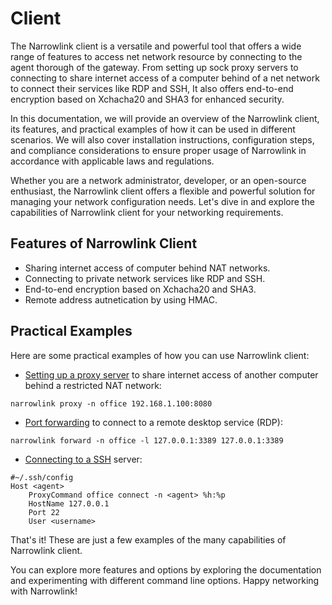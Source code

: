
# Client

The Narrowlink client is a versatile and powerful tool that offers a wide range of features to access net network resource by connecting to the agent thorough of the gateway. From setting up sock proxy servers to connecting to share internet access of a computer behind of a net network to connect their services like RDP and SSH, It also offers end-to-end encryption based on Xchacha20 and SHA3 for enhanced security.

In this documentation, we will provide an overview of the Narrowlink client, its features, and practical examples of how it can be used in different scenarios. We will also cover installation instructions, configuration steps, and compliance considerations to ensure proper usage of Narrowlink in accordance with applicable laws and regulations.

Whether you are a network administrator, developer, or an open-source enthusiast, the Narrowlink client offers a flexible and powerful solution for managing your network configuration needs. Let's dive in and explore the capabilities of Narrowlink client for your networking requirements.

## Features of Narrowlink Client

-   Sharing internet access of computer behind NAT networks.
-   Connecting to private network services like RDP and SSH.
-   End-to-end encryption based on Xchacha20 and SHA3.
-   Remote address autnetication by using HMAC.

## Practical Examples

Here are some practical examples of how you can use Narrowlink client:

-  [Setting up a proxy server](/client/proxy/) to share internet access of another computer behind a restricted NAT network:

`narrowlink proxy -n office 192.168.1.100:8080` 

-  [Port forwarding](/client/port-forwarding/) to connect to a remote desktop service (RDP):

`narrowlink forward -n office -l 127.0.0.1:3389 127.0.0.1:3389` 

-  [Connecting to a SSH](/client/connect/) server:

```
#~/.ssh/config
Host <agent>
    ProxyCommand office connect -n <agent> %h:%p
    HostName 127.0.0.1
    Port 22
    User <username>
```
That's it! These are just a few examples of the many capabilities of Narrowlink client.

You can explore more features and options by exploring the documentation and experimenting with different command line options.
Happy networking with Narrowlink!
